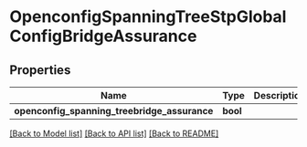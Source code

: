 # OpenconfigSpanningTreeStpGlobalConfigBridgeAssurance

## Properties
Name | Type | Description | Notes
------------ | ------------- | ------------- | -------------
**openconfig_spanning_treebridge_assurance** | **bool** |  | [optional] 

[[Back to Model list]](../README.md#documentation-for-models) [[Back to API list]](../README.md#documentation-for-api-endpoints) [[Back to README]](../README.md)


